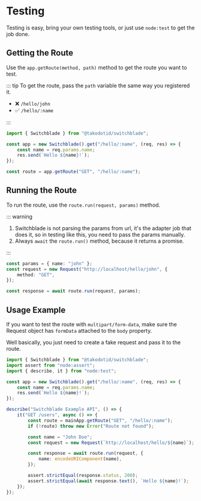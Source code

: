 # Testing

Testing is easy, bring your own testing tools, or just use `node:test` to get the job done.

## Getting the Route

Use the `app.getRoute(method, path)` method to get the route you want to test.

::: tip
To get the route, pass the `path` variable the same way you registered it.

- ❌ `/hello/john`
- ✅ `/hello/:name`

:::

```ts
import { Switchblade } from "@takodotid/switchblade";

const app = new Switchblade().get("/hello/:name", (req, res) => {
    const name = req.params.name;
    res.send(`Hello ${name}!`);
});

const route = app.getRoute("GET", "/hello/:name");
```

## Running the Route

To run the route, use the `route.run(request, params)` method.

::: warning

1. Switchblade is not parsing the params from url, it's the adapter job that does it, so in testing like this, you need to pass the params manually.
2. Always `await` the `route.run()` method, because it returns a promise.

:::

```ts
const params = { name: "john" };
const request = new Request("http://localhost/hello/john", {
    method: "GET",
});

const response = await route.run(request, params);
```

## Usage Example

If you want to test the route with `multipart/form-data`, make sure the Request object has `formData` attached to the `body` property.

Well basically, you just need to create a fake request and pass it to the route.

```ts
import { Switchblade } from "@takodotid/switchblade";
import assert from "node:assert";
import { describe, it } from "node:test";

const app = new Switchblade().get("/hello/:name", (req, res) => {
    const name = req.params.name;
    res.send(`Hello ${name}!`);
});

describe("Switchblade Example API", () => {
    it("GET /users", async () => {
        const route = mainApp.getRoute("GET", "/hello/:name");
        if (!route) throw new Error("Route not found");

        const name = "John Doe";
        const request = new Request(`http://localhost/hello/${name}`);

        const response = await route.run(request, {
            name: encodeURIComponent(name),
        });

        assert.strictEqual(response.status, 200);
        assert.strictEqual(await response.text(), `Hello ${name}!`);
    });
});
```
